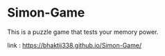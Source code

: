 # Simon-Game

This is a puzzle game that tests your memory power. 

link :  https://bhaktij338.github.io/Simon-Game/
